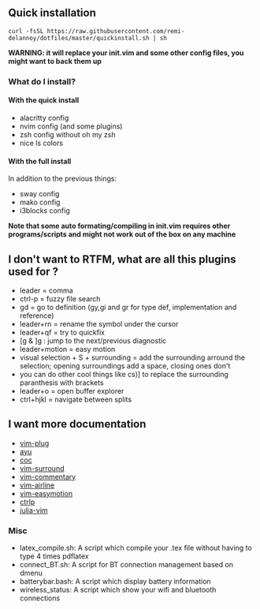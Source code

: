 ## Quick installation

` curl -fsSL https://raw.githubusercontent.com/remi-delannoy/dotfiles/master/quickinstall.sh | sh `

**WARNING: it will replace your init.vim and some other config files, you might want to back them up**

### What do I install?
#### With the quick install
- alacritty config 
- nvim config (and some plugins)
- zsh config without oh my zsh 
- nice ls colors
#### With the full install
In addition to the previous things:
- sway config
- mako config
- i3blocks config

**Note that some auto formating/compiling in init.vim requires other programs/scripts and might not work out of the box on any machine**

## I don't want to RTFM, what are all this plugins used for ?
- leader = comma
- ctrl-p = fuzzy file search
- gd = go to definition (gy,gi and gr for type def, implementation and reference) 
- leader+rn = rename the symbol under the cursor
- leader+qf = try to quickfix
- [g & ]g : jump to the next/previous diagnostic
- leader+motion = easy motion
- visual selection + S + surrounding = add the surrounding arround the selection; opening surroundings add a space, closing ones don't
- you can do other cool things like cs)] to replace the surrounding paranthesis with brackets
- leader+o = open buffer explorer
- ctrl+hjkl = navigate between splits

## I want more documentation
- [vim-plug](https://github.com/junegunn/vim-plug)
- [ayu](https://github.com/ayu-theme/ayu-vim)
- [coc](https://github.com/neoclide/coc.nvim)
- [vim-surround](https://github.com/tpope/vim-surround)
- [vim-commentary](https://github.com/tpope/vim-commentary)
- [vim-airline](https://github.com/vim-airline/vim-airline)
- [vim-easymotion](https://github.com/easymotion/vim-easymotion)
- [ctrlp](https://github.com/kien/ctrlp.vim)
- [julia-vim](https://github.com/JuliaEditorSupport/julia-vim)

### Misc
- latex\_compile.sh: A script which compile your .tex file without having to type 4 times pdflatex
- connect\_BT.sh: A script for BT connection management based on dmenu
- batterybar.bash: A script which display battery information
- wireless\_status: A script which show your wifi and bluetooth connections

